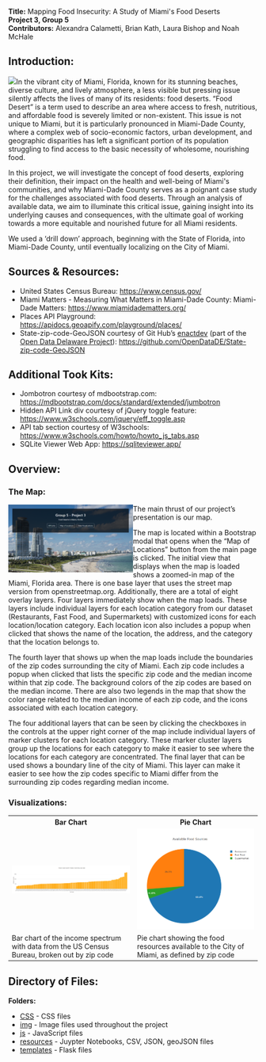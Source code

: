 

**Title:** Mapping Food Insecurity: A Study of Miami's Food Deserts<br/>
**Project 3, Group 5**<br/>
**Contributors:** Alexandra Calametti, Brian Kath, Laura Bishop and Noah McHale<br/>
<!-- PDF of  Presentation found here. (( Linke to HTML? -->


## Introduction:
<img src="https://github.com/brnkath/project-3-group-5/blob/main/img/miami-1.jpg">In the vibrant city of Miami, Florida, known for its stunning beaches, diverse culture, and lively atmosphere, a less visible but pressing issue silently affects the lives of many of its residents: food deserts. “Food Desert” is a term used to describe an area where access to fresh, nutritious, and affordable food is severely limited or non-existent. This issue is not unique to Miami, but it is particularly pronounced in Miami-Dade County, where a complex web of socio-economic factors, urban development, and geographic disparities has left a significant portion of its population struggling to find access to the basic necessity of wholesome, nourishing food.

In this project, we will investigate the concept of food deserts, exploring their definition, their impact on the health and well-being of Miami's communities, and why Miami-Dade County serves as a poignant case study for the challenges associated with food deserts. Through an analysis of available data, we aim to illuminate this critical issue, gaining insight into its underlying causes and consequences, with the ultimate goal of working towards a more equitable and nourished future for all Miami residents.

We used a ‘drill down’ approach, beginning with the State of Florida, into Miami-Dade County, until eventually localizing on the City of Miami.

## Sources & Resources:

  * United States Census Bureau: https://www.census.gov/
  * Miami Matters - Measuring What Matters in Miami-Dade County: Miami-Dade Matters: https://www.miamidadematters.org/
  * Places API Playground: https://apidocs.geoapify.com/playground/places/
  * State-zip-code-GeoJSON courtesy of Git Hub’s <a href="https://github.com/enactdev">enactdev</a> (part of the 
<a href="https://github.com/OpenDataDE">Open Data Delaware Project</a>): https://github.com/OpenDataDE/State-zip-code-GeoJSON

## Additional Took Kits:
  * Jombotron courtesy of mdbootstrap.com: https://mdbootstrap.com/docs/standard/extended/jumbotron 
  * Hidden API Link div courtesy of jQuery toggle feature: https://www.w3schools.com/jquery/eff_toggle.asp
  * API tab section courtesy of W3schools: https://www.w3schools.com/howto/howto_js_tabs.asp
  * SQLite Viewer Web App: https://sqliteviewer.app/ 
 

## Overview:

### The Map:
<img src="https://github.com/brnkath/project-3-group-5/blob/main/img/webpage-image.png" align="left" width="50%">
The main thrust of our project’s presentation is our map. 

The map is located within a Bootstrap modal that opens when the “Map of Locations” button from the main page is clicked. The initial view that displays when the map is loaded shows a zoomed-in map of the Miami, Florida area. There is one base layer that uses the street map version from openstreetmap.org. Additionally, there are a total of eight overlay layers. Four layers immediately show when the map loads. These layers include individual layers for each location category from our dataset (Restaurants, Fast Food, and Supermarkets) with customized icons for each location/location category. Each location icon also includes a popup when clicked that shows the name of the location, the address, and the category that the location belongs to. 

The fourth layer that shows up when the map loads include the boundaries of the zip codes surrounding the city of Miami. Each zip code includes a popup when clicked that lists the specific zip code and the median income within that zip code. The background colors of the zip codes are based on the median income. There are also two legends in the map that show the color range related to the median income of each zip code, and the icons associated with each location category.

The four additional layers that can be seen by clicking the checkboxes in the controls at the upper right corner of the map include individual layers of marker clusters for each location category. These marker cluster layers group up the locations for each category to make it easier to see where the locations for each category are concentrated. The final layer that can be used shows a boundary line of the city of Miami. This layer can make it easier to see how the zip codes specific to Miami differ from the surrounding zip codes regarding median income.

### Visualizations:

<table>
  <tr>
    <th>Bar Chart</th>
    <th>Pie Chart</th>
  </tr>
  <tr>
    <td><img src="https://github.com/brnkath/project-3-group-5/blob/main/img/miami-dade-zipcode-income-bargraph.png"></td>
    <td><img src="https://github.com/brnkath/project-3-group-5/blob/main/img/avail-food-source-piechart.png"></td>
  </tr>
  <tr>
    <td>Bar chart of the income spectrum with data from the US Census Bureau, broken out by zip code</td>
    <td>Pie chart showing the food resources available to the City of Miami, as defined by zip code</td>
  </tr>
</table>

## Directory of Files:

 **Folders:**<br/>
  * <a href="https://github.com/brnkath/project-3-group-5/tree/main/css">CSS</a> - CSS files<br/>
  * <a href="https://github.com/brnkath/project-3-group-5/tree/main/img">img</a> - Image files used throughout the project<br/>
  * <a href="https://github.com/brnkath/project-3-group-5/tree/main/js">js</a> - JavaScript files<br/>
  * <a href="https://github.com/brnkath/project-3-group-5/tree/main/resources">resources</a> - Juypter Notebooks, CSV, JSON, geoJSON files<br/>
  * <a href="https://github.com/brnkath/project-3-group-5/tree/main/templates">templates</a> - Flask files<br/>
